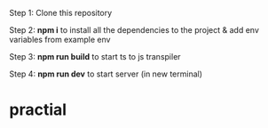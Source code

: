 Step 1: Clone this repository

Step 2: **npm i** to install all the dependencies to the project & add env variables from example env

Step 3: **npm run build** to start ts to js transpiler

Step 4: **npm run dev** to start server (in new terminal)

# practial
